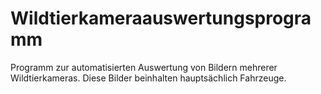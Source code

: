 # Wildtierkameraauswertungsprogramm

Programm zur automatisierten Auswertung von Bildern mehrerer Wildtierkameras.
Diese Bilder beinhalten hauptsächlich Fahrzeuge.
